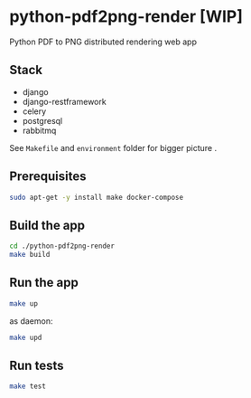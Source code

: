 # python-pdf2png-render [WIP]
Python PDF to PNG distributed rendering web app

## Stack
 - django
 - django-restframework
 - celery
 - postgresql
 - rabbitmq

See `Makefile` and `environment` folder for bigger picture .

## Prerequisites
```bash
sudo apt-get -y install make docker-compose
```

## Build the app
```bash
cd ./python-pdf2png-render
make build
```

## Run the app
```bash
make up
```

as daemon:
```bash
make upd
```

## Run tests
```bash
make test
```
